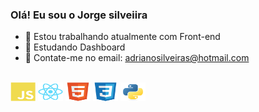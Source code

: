 ### Olá! Eu sou o Jorge silveiira

- 🔭 Estou trabalhando atualmente com Front-end
- 🌱 Estudando Dashboard
- 💬 Contate-me no email: adrianosilveiras@hotmail.com 


<div style="display: inline_block"><br>
  <img align="center" alt="Jass-Js" height="30" width="40" src="https://raw.githubusercontent.com/devicons/devicon/master/icons/javascript/javascript-plain.svg">
  <img align="center" alt="Jass-React" height="30" width="40" src="https://raw.githubusercontent.com/devicons/devicon/master/icons/react/react-original.svg">
  <img align="center" alt="Jass-HTML" height="30" width="40" src="https://raw.githubusercontent.com/devicons/devicon/master/icons/html5/html5-original.svg">
  <img align="center" alt="Jass-CSS" height="30" width="40" src="https://raw.githubusercontent.com/devicons/devicon/master/icons/css3/css3-original.svg">
  <img align="center" alt="Jass-Python" height="30" width="40" src="https://raw.githubusercontent.com/devicons/devicon/master/icons/python/python-original.svg">
</div>
